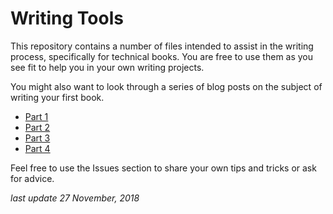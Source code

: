 # Writing Tools

This repository contains a number of files intended to assist in the writing process, specifically for technical books. You are free to use them as you see fit to help you in your own writing projects.

You might also want to look through a series of blog posts on the subject of writing your first book.

+ [Part 1](https://jdhitsolutions.com/blog/writing/6147/so-you-want-to-write-a-book/)
+ [Part 2](https://jdhitsolutions.com/blog/writing/6166/so-you-want-to-write-a-book-part-2/)
+ [Part 3](https://jdhitsolutions.com/blog/writing/6194/so-you-want-to-write-a-book-part-3/)
+ [Part 4](https://jdhitsolutions.com/blog/writing/6207/so-you-want-to-write-a-book-part-4/)

Feel free to use the Issues section to share your own tips and tricks or ask for advice.

_last update 27 November, 2018_